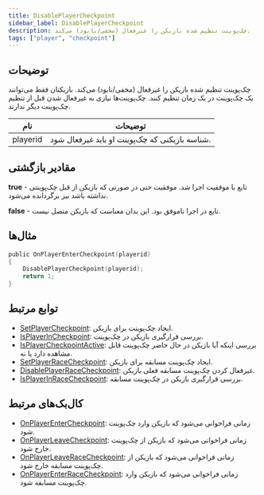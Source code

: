 ```yaml
---
title: DisablePlayerCheckpoint
sidebar_label: DisablePlayerCheckpoint
description: چک‌پوینت تنظیم شده بازیکن را غیرفعال (مخفی/نابود) می‌کند.
tags: ["player", "checkpoint"]
---
```


## توضیحات

چک‌پوینت تنظیم شده بازیکن را غیرفعال (مخفی/نابود) می‌کند. بازیکنان فقط می‌توانند یک چک‌پوینت در یک زمان تنظیم کنند. چک‌پوینت‌ها نیازی به غیرفعال شدن قبل از تنظیم چک‌پوینت دیگر ندارند.

| نام     | توضیحات                                          |
| -------- | ------------------------------------------------ |
| playerid | شناسه بازیکنی که چک‌پوینت او باید غیرفعال شود. |

## مقادیر بازگشتی

**true** - تابع با موفقیت اجرا شد. موفقیت حتی در صورتی که بازیکن از قبل چک‌پوینتی نداشته باشد نیز برگردانده می‌شود.

**false** - تابع در اجرا ناموفق بود. این بدان معناست که بازیکن متصل نیست.

## مثال‌ها

```c
public OnPlayerEnterCheckpoint(playerid)
{
    DisablePlayerCheckpoint(playerid);
    return 1;
}
```

## توابع مرتبط

- [SetPlayerCheckpoint](SetPlayerCheckpoint): ایجاد چک‌پوینت برای بازیکن.
- [IsPlayerInCheckpoint](IsPlayerInCheckpoint): بررسی قرارگیری بازیکن در چک‌پوینت.
- [IsPlayerCheckpointActive](IsPlayerCheckpointActive): بررسی اینکه آیا بازیکن در حال حاضر چک‌پوینت قابل مشاهده دارد یا نه.
- [SetPlayerRaceCheckpoint](SetPlayerRaceCheckpoint): ایجاد چک‌پوینت مسابقه برای بازیکن.
- [DisablePlayerRaceCheckpoint](DisablePlayerRaceCheckpoint): غیرفعال کردن چک‌پوینت مسابقه فعلی بازیکن.
- [IsPlayerInRaceCheckpoint](IsPlayerInRaceCheckpoint): بررسی قرارگیری بازیکن در چک‌پوینت مسابقه.

## کال‌بک‌های مرتبط

- [OnPlayerEnterCheckpoint](../callbacks/OnPlayerEnterCheckpoint): زمانی فراخوانی می‌شود که بازیکن وارد چک‌پوینت شود.
- [OnPlayerLeaveCheckpoint](../callbacks/OnPlayerLeaveCheckpoint): زمانی فراخوانی می‌شود که بازیکن از چک‌پوینت خارج شود.
- [OnPlayerLeaveRaceCheckpoint](../callbacks/OnPlayerLeaveRaceCheckpoint): زمانی فراخوانی می‌شود که بازیکن از چک‌پوینت مسابقه خارج شود.
- [OnPlayerEnterRaceCheckpoint](../callbacks/OnPlayerEnterRaceCheckpoint): زمانی فراخوانی می‌شود که بازیکن وارد چک‌پوینت مسابقه شود.